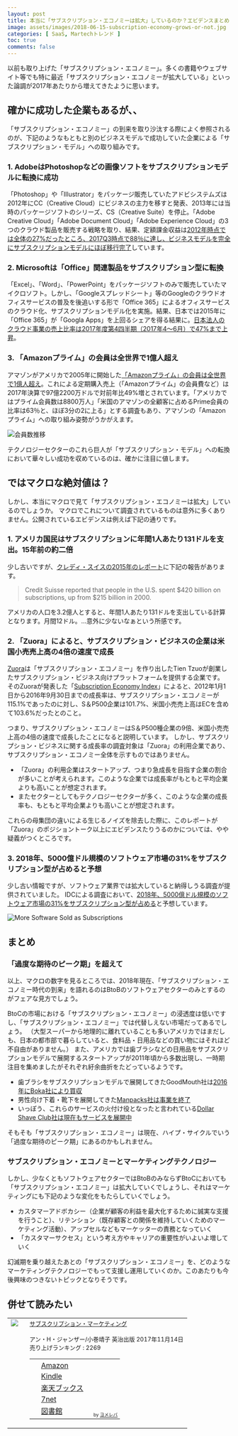```yaml
---
layout: post
title: 本当に「サブスクリプション・エコノミーは拡大」しているのか？エビデンスまとめ
image: assets/images/2018-06-15-subscription-economy-grows-or-not.jpg
categories: [ SaaS, Martechトレンド ]
toc: true
comments: false
---
```

以前も取り上げた「サブスクリプション・エコノミー」。多くの書籍やウェブサイト等でも特に最近「サブスクリプション・エコノミーが拡大している」といった論調が2017年あたりから増えてきたように思います。

## 確かに成功した企業もあるが、、

「サブスクリプション・エコノミー」の到来を取り沙汰する際によく参照されるのが、下記のようなもともと別のビジネスモデルで成功していた企業による「サブスクリプション・モデル」への取り組みです。

### 1. AdobeはPhotoshopなどの画像ソフトをサブスクリプションモデルに転換に成功

「Photoshop」や「Illustrator」をパッケージ販売していたアドビシステムズは2012年にCC（Creative Cloud）にビジネスの主力を移すと発表、2013年には当時のパッケージソフトのシリーズ、CS（Creative Suite）を停止。「Adobe Creative Cloud」「Adobe Document Cloud」「Adobe Experience Cloud」の3つのクラウド製品を販売する戦略を取り、結果、定額課金収益は[2012年時点では全体の27%だったところ、2017Q3時点で88％に達し、ビジネスモデルを完全にサブスクリプションモデルにほぼ移行完了](https://markezine.jp/article/detail/27909)しています。

### 2. Microsoftは「Office」関連製品をサブスクリプション型に転換

「Excel」、「Word」、「PowerPoint」をパッケージソフトのみで販売していたマイクロソフト。しかし、「Googleスプレッドシート」等のGoogleのクラウドオフィスサービスの普及を後追いする形で「Office 365」によるオフィスサービスのクラウド化、サブスクリプションモデル化を実施。結果、日本では2015年に「Office 365」が「Googla Apps」を上回るシェアを得る結果に。[日本法人のクラウド事業の売上比率は2017年度第4四半期（2017年4～6月）で47%まで上昇](http://www.itmedia.co.jp/enterprise/articles/1708/07/news054.html)。

### 3. 「Amazonプライム」の会員は全世界で1億人超え

アマゾンがアメリカで2005年に開始した[「Amazonプライム」の会員は全世界で1億人超え](https://jp.techcrunch.com/2018/04/19/2018-04-18-amazon-passes-100-million-paid-prime-members/)。これによる定期購入売上（「Amazonプライム」の会員費など）は2017年決算で97億2200万ドルで対前年比49%増とされています。「アメリカではプライム会員数は8800万人」「米国のアマゾンの全顧客に占めるPrime会員の比率は63％と、ほぼ3分の2に上る」とする調査もあり、アマゾンの「Amazonプライム」への取り組み姿勢がうかがえます。

![会員数推移](https://netshop-cdn.impress.co.jp/sites/default/files/images/article/2018/internetretailer/internetretailer5118-3-1.png)

テクノロジーセクターのこれら巨人が「サブスクリプション・モデル」への転換において華々しい成功を収めているのは、確かに注目に値します。

## ではマクロな絶対値は？

しかし、本当にマクロで見て「サブスクリプション・エコノミーは拡大」しているのでしょうか。
マクロでこれについて調査されているものは意外に多くありません。公開されているエビデンスは例えば下記の通りです。

### 1. アメリカ国民はサブスクリプションに年間1人あたり131ドルを支出。15年前の約二倍

少し古いですが、[クレディ・スイスの2015年のレポート](https://finance.yahoo.com/news/subscription-economy-growing-nine-times-080000705.html)に下記の報告があります。

> Credit Suisse reported that people in the U.S. spent $420 billion on subscriptions, up from $215 billion in 2000.

アメリカの人口を3.2億人とすると、年間1人あたり131ドルを支出している計算となります。月間12ドル。…意外に少ないなぁという所感です。

### 2. 「Zuora」によると、サブスクリプション・ビジネスの企業は米国小売売上高の4倍の速度で成長

[Zuora](https://www.zuora.com/)は「サブスクリプション・エコノミー」を作り出したTien Tzuoが創業したサブスクリプション・ビジネス向けプラットフォームを提供する企業です。
そのZuoraが発表した「[Subscription Economy Index](https://www.zuora.com/resource/subscription-economy-index/)」によると、2012年1月1日から2016年9月30日までの成長率は、サブスクリプション・エコノミーが115.1%であったのに対し、S＆P500企業は101.7%、米国小売売上高はECを含めて103.6%だったとのこと。

つまり、サブスクリプション・エコノミーはS＆P500種企業の9倍、米国小売売上高の4倍の速度で成長したことになると説明しています。
しかし、サブスクリプション・ビジネスに関する成長率の調査対象は「Zuora」の利用企業であり、サブスクリプション・エコノミー全体を示すものではありません。

- 「Zuora」の利用企業はスタートアップ、つまり急成長を目指す企業の割合が多いことが考えられます。このような企業では成長率がもともと平均企業よりも高いことが想定されます。
- またセクターとしてもテクノロジーセクターが多く、このような企業の成長率も、もともと平均企業よりも高いことが想定されます。

これらの母集団の違いによる生じるノイズを除去した際に、このレポートが「Zuora」のポジショントーク以上にエビデンスたりうるのかについては、やや疑義がつくところです。

### 3. 2018年、5000億ドル規模のソフトウェア市場の31%をサブスクリプション型が占めると予想

少し古い情報ですが、ソフトウェア業界では拡大していると納得しうる調査が提供されていました。
IDCによる調査において、[2018年、5000億ドル規模のソフトウェア市場の31%をサブスクリプション型が占める](https://www.bloomberg.com/professional/blog/software-moves-toward-subscription-model/)と予想しています。

![More Software Sold as Subscriptions](https://data.bloomberglp.com/professional/sites/10/imported/professional/sites/4/2014/11/Software-Sold.jpg)

## まとめ

### 「過度な期待のピーク期」を超えて

以上、マクロの数字を見るところでは、2018年現在、「サブスクリプション・エコノミー時代の到来」を語れるのはBtoBのソフトウェアセクターのみとするのがフェアな見方でしょう。

BtoCの市場における「サブスクリプション・エコノミー」の浸透度は低いですし、「サブスクリプション・エコノミー」では代替しえない市場だってあるでしょう。
（大型スーパーから地理的に離れていることも多いアメリカではまだしも、日本の都市部で暮らしていると、食料品・日用品などの買い物にはそれほど不自由がありません。）
また、アメリカでは歯ブラシなどの日用品をサブスクリプションモデルで展開するスタートアップが2011年頃から多数出現し、一時期注目を集めましたがそれぞれ紆余曲折をたどっているようです。

- 歯ブラシをサブスクリプションモデルで展開してきたGoodMouth社は[2016年にBoka社により買収](https://www.crunchbase.com/organization/goodmouth#section-overview)
- 男性向け下着・靴下を展開してきた[Manpacks社は事業を終了](https://manpacks4.wixsite.com/manpacks)
- いっぽう、これらのサービスの火付け役となったと言われている[Dollar Shave Club社は現在もサービスを展開中](https://www.dollarshaveclub.com/)

そもそも「サブスクリプション・エコノミー」は現在、ハイプ・サイクルでいう「過度な期待のピーク期」にあるのかもしれません。

### サブスクリプション・エコノミーとマーケティングテクノロジー

しかし、少なくともソフトウェアセクターではBtoBのみならずBtoCにおいても「サブスクリプション・エコノミー」は拡大していくでしょうし、それはマーケティングにも下記のような変化をもたらしていくでしょう。

- カスタマーアドボカシー（企業が顧客の利益を最大化するために誠実な支援を行うこと）、リテンション（既存顧客との関係を維持していくためのマーケティング活動）、アップセルなどもマーケッターの責務となっていく
- 「カスタマーサクセス」という考え方やキャリアの重要性がいよいよ増していく

幻滅期を乗り越えたあとの「サブスクリプション・エコノミー」を、どのようなマーケティングテクノロジーでもって支援し運用していくのか。このあたりも今後興味のつきないトピックとなりそうです。

## 併せて読みたい

<table  border="0" cellpadding="5"><tr><td valign="top" style="border:none;"><a href="http://www.amazon.co.jp/exec/obidos/asin/4862762557/nextdesign03-22/" target="_blank" ><img src="https://thumbnail.image.rakuten.co.jp/@0_mall/book/cabinet/2559/9784862762559.jpg?_ex=200x200" border="0" style="margin-right:10px" /></a></td><td valign="top" style="border:none;text-align:left"><font size="-1"><a href="http://www.amazon.co.jp/exec/obidos/asin/4862762557/nextdesign03-22/" target="_blank" >サブスクリプション・マーケティング</a><br /><br />        アン・H・ジャンザー/小巻靖子 英治出版 2017年11月14日<br />        売り上げランキング : 2269<br /><table style="border:none"><tr><td style="border:none;text-align:left;"><div class="shoplinkamazon" style="margin-right:5px;background: url('//img.yomereba.com/tam_y.gif') 0 0 no-repeat;padding: 2px 0 2px 18px;white-space: nowrap;"><a href="http://www.amazon.co.jp/exec/obidos/asin/4862762557/nextdesign03-22/" target="_blank" >Amazon</a></div><div class="shoplinkkindle" style="margin-right:5px;background: url('//img.yomereba.com/tam_y.gif') 0 0 no-repeat;padding: 2px 0 2px 18px;white-space: nowrap;"><a href="http://www.amazon.co.jp/exec/obidos/ASIN/B07712VR4C/nextdesign03-22/" target="_blank" >Kindle</a></div><div class="shoplinkrakuten" style="margin-right:5px;background: url('//img.yomereba.com/tam_y.gif') 0 -50px no-repeat;padding: 2px 0 2px 18px;white-space: nowrap;"><a href="//af.moshimo.com/af/c/click?a_id=1013078&p_id=56&pc_id=56&pl_id=637&s_v=b5Rz2P0601xu&url=http%3A%2F%2Fbooks.rakuten.co.jp%2Frb%2F15221820%2F" target="_blank" >楽天ブックス</a></div>            			<div class="shoplinkseven" style="margin-right:5px;background: url('//img.yomereba.com/tam_y.gif') 0 -100px no-repeat;padding: 2px 0 2px 18px;white-space: nowrap;"><a href="//af.moshimo.com/af/c/click?a_id=1013088&p_id=932&pc_id=1188&pl_id=12456&s_v=b5Rz2P0601xu&url=http%3A%2F%2F7net.omni7.jp%2Fsearch%2F%3FsearchKeywordFlg%3D1%26keyword%3D4-86-276255-9%2520%257C%25204-862-76255-9%2520%257C%25204-8627-6255-9%2520%257C%25204-86276-255-9%2520%257C%25204-862762-55-9%2520%257C%25204-8627625-5-9" target="_blank" >7net<img src="//i.moshimo.com/af/i/impression?a_id=1013088&p_id=932&pc_id=1188&pl_id=12456" width="1" height="1" style="border:none;"></a></div>                        			            			<div class="shoplinktoshokan" style="margin-right:5px;background: url('//img.yomereba.com/tam_y.gif') 0 -300px no-repeat;padding: 2px 0 2px 18px;white-space: nowrap;"><a href="http://calil.jp/book/4862762557" target="_blank" >図書館</a></div>		  </td><td style="vertical-align:bottom;padding-left:10px;font-size:x-small;border:none">by <a href="https://yomereba.com" rel="nofollow" target="_blank">ヨメレバ</a></td></tr></table></font></td></tr></table>
